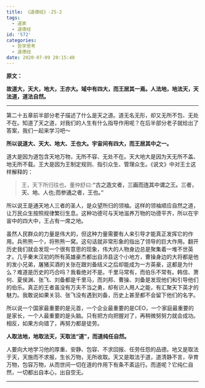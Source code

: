 ```yaml
---
title: 《道德经》-25-2
tags:
  - 道家
  - 道德经
id: '572'
categories:
  - 哲学思考
  - 道德经
date: 2020-07-09 20:15:40
---
```


**原文：**

**故道大，天大，地大，王亦大。域中有四大，而王居其一焉。人法地，地法天，天法道，道法自然。**
<!-- more -->
* * *

第二十五章前半部分老子描述了什么是天之道。道无名无形，却又无所不包、无处不在。知道了天之道，对我们的人生有什么指导作用呢？在后半部分老子就给出了答案，我们一起来学习吧～

**所以说道大、天大、地大、王也大。宇宙间有四大，而王居其中之一。**

道大是因为道包含天地万物，无所不容、无处不在。天大地大是因为天无所不盖、地无所不载。王大是因为王制定规则、指引众生、管理众生。《说文》中对王士这样解释的：

> 王，天下所归往也。董仲舒曰:**“古之造文者，三画而连其中谓之王。三者，天、地、人也;而参通之者，王也。”**

所以说王是通天地人三者的圣人，是众望所归的领袖。这样的领袖顺应自然之道，让万民众生按照规律繁衍生息。这种功德可与天地滋养万物的功德平齐，所以在宇宙中的四大中，王占有一席之地。

虽然人民群众的力量是伟大的，但这种力量需要有人来引导才能真正发挥它的作用。兵熊熊一个，将熊熊一窝。这句话就非常形象的指出了领导的巨大作用。翻开历史我们就会发现一个很有意思的现象，伟大的人物身边总是聚集着一堆不世英才。几乎秦末汉初的所有英雄豪杰都出自沛县这个小地方，曹操身边的大将都是他的发小兄弟，屠猪买酒的关张在跟刘备结义之后却能成为一方英豪，这都是为什么？难道是历史的巧合吗？我看绝对不是。千里马常有，而伯乐不常有。韩信、萧何、夏侯渊、张飞、刘备都是千里马，而刘邦、曹操、刘备是发现他们和引导他们的伯乐。真正的王者虽没有万夫不当之勇，却有识人用人之能，有汇聚天下英才的魅力。我敢说如果关羽、张飞没有遇到刘备，历史上甚至都不会留下他们的名字。

所以说一个国家最重要的是元首，一个企业最重要的是CEO，一个家庭最重要的是家长，一个人最重要的是头脑。只有把方向把握对了，再稍微努努力就会成功。相反，如果方向错了，再努力都是徒劳。

**人取法地，地取法天，天取法“道”，而道纯任自然。**

人要向大地学习他的厚重、安静、包容、不求回报、任劳任怨的品德。地又是取法于天，天施而不求报，生长万物，无所收取。天又是取法于道，道清静不言，孕育万物，包容万物，从而世间一切在道的作用下有条不紊运行。而道呢？它纯仁自然，一切都出自本心，出自空无。

* * *

